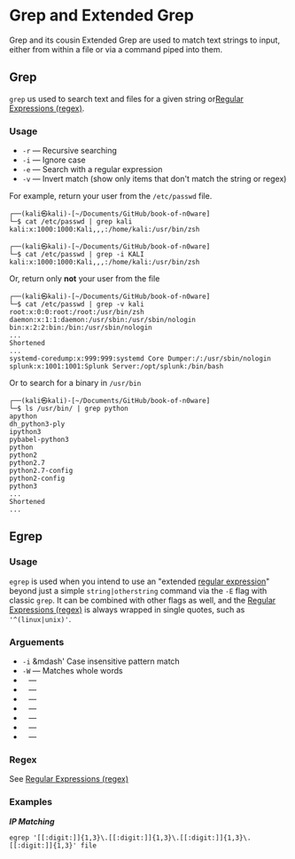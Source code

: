 # Grep and Extended Grep
Grep and its cousin Extended Grep are used to match text strings to input, either from within a file or via a command piped into them. 

## Grep
`grep` us used to search text and files for a given string or[Regular Expressions (regex)](../../Knowledge%20Base/Concepts/Regular%20Expressions%20(regex).md). 

### Usage

- `-r` &mdash; Recursive searching
- `-i` &mdash; Ignore case
- `-e` &mdash; Search with a regular expression
- `-v` &mdash; Invert match (show only items that don't match the string or regex)

For example, return your user from the `/etc/passwd` file. 

```
┌──(kali㉿kali)-[~/Documents/GitHub/book-of-n0ware]
└─$ cat /etc/passwd | grep kali
kali:x:1000:1000:Kali,,,:/home/kali:/usr/bin/zsh

┌──(kali㉿kali)-[~/Documents/GitHub/book-of-n0ware]
└─$ cat /etc/passwd | grep -i KALI
kali:x:1000:1000:Kali,,,:/home/kali:/usr/bin/zsh
```

Or, return only **not** your user from the file

```
┌──(kali㉿kali)-[~/Documents/GitHub/book-of-n0ware]
└─$ cat /etc/passwd | grep -v kali
root:x:0:0:root:/root:/usr/bin/zsh
daemon:x:1:1:daemon:/usr/sbin:/usr/sbin/nologin
bin:x:2:2:bin:/bin:/usr/sbin/nologin
...
Shortened
...
systemd-coredump:x:999:999:systemd Core Dumper:/:/usr/sbin/nologin
splunk:x:1001:1001:Splunk Server:/opt/splunk:/bin/bash
```

Or to search for a binary in `/usr/bin`
```
┌──(kali㉿kali)-[~/Documents/GitHub/book-of-n0ware]
└─$ ls /usr/bin/ | grep python
apython
dh_python3-ply
ipython3
pybabel-python3
python
python2
python2.7
python2.7-config
python2-config
python3
...
Shortened
...
```

## Egrep
### Usage
`egrep` is used when you intend to use an "extended [regular expression](../../Knowledge%20Base/Concepts/Regular%20Expressions%20(regex).md)" beyond just a simple `string|otherstring` command via the `-E` flag with classic `grep`. It can be combined with other flags as well, and the [Regular Expressions (regex)](../../Knowledge%20Base/Concepts/Regular%20Expressions%20(regex).md) is always wrapped in single quotes, such as `'^(linux|unix)'`.

### Arguements
- `-i` &mdash' Case insensitive pattern match
- `-W` &mdash; Matches whole words
- ` ` &mdash; 
- ` ` &mdash; 
- ` ` &mdash; 
- ` ` &mdash; 
- ` ` &mdash; 
- ` ` &mdash; 
- ` ` &mdash; 


### Regex

See [Regular Expressions (regex)](../../Knowledge%20Base/Concepts/Regular%20Expressions%20(regex).md)


### Examples
***IP Matching***
```
egrep '[[:digit:]]{1,3}\.[[:digit:]]{1,3}\.[[:digit:]]{1,3}\.[[:digit:]]{1,3}' file
```